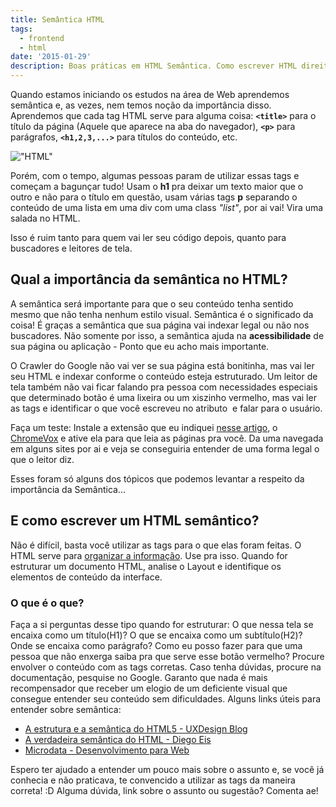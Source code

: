 ```yaml
---
title: Semântica HTML
tags:
  - frontend
  - html
date: '2015-01-29'
description: Boas práticas em HTML Semântica. Como escrever HTML direito.
---
```


Quando estamos iniciando os estudos na área de Web aprendemos semântica e, as vezes, nem temos noção da importância disso. Aprendemos que cada tag HTML serve para alguma coisa: **`<title>`** para o título da página (Aquele que aparece na aba do navegador), **`<p>`** para parágrafos, **`<h1,2,3,...>`** para títulos do conteúdo, etc.

!["HTML"](../..//public/images/HTML.png)

Porém, com o tempo, algumas pessoas param de utilizar essas tags e começam a bagunçar tudo! Usam o **h1** pra deixar um texto maior que o outro e não para o título em questão, usam várias tags **p** separando o conteúdo de uma lista em uma div com uma class *"list"*, por ai vai! Vira uma salada no HTML.

Isso é ruim tanto para quem vai ler seu código depois, quanto para buscadores e leitores de tela.

## Qual a importância da semântica no HTML?

A semântica será importante para que o seu conteúdo tenha sentido mesmo que não tenha nenhum estilo visual. Semântica é o significado da coisa! É graças a semântica que sua página vai indexar legal ou não nos buscadores. Não somente por isso, a semântica ajuda na **acessibilidade** de sua página ou aplicação - Ponto que eu acho mais importante.

O Crawler do Google não vai ver se sua página está bonitinha, mas vai ler seu HTML e indexar conforme o conteúdo esteja estruturado. Um leitor de tela também não vai ficar falando pra pessoa com necessidades especiais que determinado botão é uma lixeira ou um xiszinho vermelho, mas vai ler as tags e identificar o que você escreveu no atributo **<alt>** e falar para o usuário.

Faça um teste: Instale a extensão que eu indiquei [nesse artigo](/posts/extensoes-navegador-desenvolvimento-web/ "Extensões do Navegador para Desenvolvimento Web"), o [ChromeVox](https://chrome.google.com/webstore/detail/chromevox/kgejglhpjiefppelpmljglcjbhoiplfn "ChromeVox") e ative ela para que leia as páginas pra você. Da uma navegada em alguns sites por ai e veja se conseguiria entender de uma forma legal o que o leitor diz.

Esses foram só alguns dos tópicos que podemos levantar a respeito da importância da Semântica...



## E como escrever um HTML semântico?

Não é difícil, basta você utilizar as tags para o que elas foram feitas.
O HTML serve para [organizar a informação](https://www.eventials.com/locaweb/diego-eis-a-semantica-do-html-5/). Use pra isso.
Quando for estruturar um documento HTML, analise o Layout e identifique os elementos de conteúdo da interface.

### O que é o que?

Faça a si perguntas desse tipo quando for estruturar: O que nessa tela se encaixa como um título(H1)? O que se encaixa como um subtítulo(H2)? Onde se encaixa como parágrafo? Como eu posso fazer para que uma pessoa que não enxerga saiba pra que serve esse botão vermelho?
Procure envolver o conteúdo com as tags corretas. Caso tenha dúvidas, procure na documentação, pesquise no Google.
Garanto que nada é mais recompensador que receber um elogio de um deficiente visual que consegue entender seu conteúdo sem dificuldades.
Alguns links úteis para entender sobre semântica:

* [A estrutura e a semântica do HTML5 - UXDesign Blog](https://www.uxdesign.blog.br/padroes-web/html5/entendo-a-estrutura-e-a-semantica-do-html5/ "A estrutura e a semântica do HTML5")
* [A verdadeira semântica do HTML - Diego Eis](https://pt.slideshare.net/diegoeis/a-verdadeira-semntica-do-html5 "A verdadeira semântica do HTML")
* [Microdata - Desenvolvimento para Web](https://desenvolvimentoparaweb.com/html/microdata-api-schema-org-significado-html/ "Microdata API e Schema.org: dando significado ao HTML")

Espero ter ajudado a entender um pouco mais sobre o assunto e, se você já conhecia e não praticava, te convencido a utilizar as tags da maneira correta! :D
Alguma dúvida, link sobre o assunto ou sugestão? Comenta ae!
